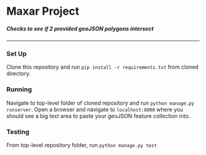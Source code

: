 # Maxar Project
##### Checks to see if 2 provided geoJSON polygons intersect  
-----

### Set Up
Clone this repository and run `pip install -r requirements.txt` from cloned directory.

### Running
Navigate to top-level folder of cloned repository and run `python manage.py runserver`.
Open a browser and navigate to `localhost:8000` where you should see a big text area to
paste your geoJSON feature collection into.

### Testing
From top-level repository folder, run `python manage.py test`
